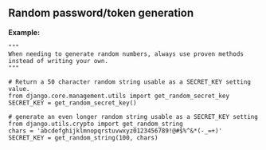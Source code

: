 
Random password/token generation
-------

**Example:**

	"""
	When needing to generate random numbers, always use proven methods 
	instead of writing your own.
	"""
	
	# Return a 50 character random string usable as a SECRET_KEY setting value.
	from django.core.management.utils import get_random_secret_key
	SECRET_KEY = get_random_secret_key()
	
	# generate an even longer random string usable as a SECRET_KEY setting
	from django.utils.crypto import get_random_string
	chars = 'abcdefghijklmnopqrstuvwxyz0123456789!@#$%^&*(-_=+)'
	SECRET_KEY = get_random_string(100, chars)
    
